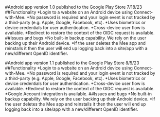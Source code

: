 #Android app version 1.0 published to the Google Play Store 7/18/23
##Functionality 
*Login to a website on an Android device using Connect-with-Mee.
*No password is required and your login event is not tracked by a third-party (e.g. Apple, Google, Facebook, etc).
*Uses biometrics or device credentials for user authentication.
*Cross-device user flow is available.
*Redirect to restore the context of the OIDC request is available.
##Issues and bugs
*No built-in backup capability. We rely on the user backing up their Android device.
*If the user deletes the Mee app and reinstalls it then the user will end up logging back into a site/app with a new/different OpenID identifier.

#Android app version 1.1 published to the Google Play Store 8/5/23
##Functionality 
*Login to a website on an Android device using Connect-with-Mee.
*No password is required and your login event is not tracked by a third-party (e.g. Apple, Google, Facebook, etc).
*Uses biometrics or device credentials for user authentication.
*Cross-device user flow is available.
*Redirect to restore the context of the OIDC request is available.
*Google Account integration is available.
##Issues and bugs
*No built-in backup capability. We rely on the user backing up their Android device.
*If the user deletes the Mee app and reinstalls it then the user will end up logging back into a site/app with a new/different OpenID identifier.
